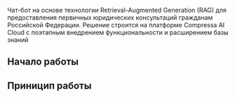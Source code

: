 Чат-бот на основе технологии Retrieval-Augmented Generation (RAG) для предоставления первичных юридических консультаций гражданам Российской Федерации. Решение строится на платформе Compressa AI Cloud с поэтапным внедрением функциональности и расширением базы знаний

## Начало работы

## Приницип работы
